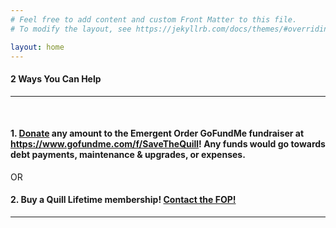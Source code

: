 ```yaml
---
# Feel free to add content and custom Front Matter to this file.
# To modify the layout, see https://jekyllrb.com/docs/themes/#overriding-theme-defaults

layout: home
---
```

#### 2 Ways You Can Help
***
&nbsp;
#### 1. [Donate](https://www.gofundme.com/f/SaveTheQuill) any amount to the Emergent Order GoFundMe fundraiser at <https://www.gofundme.com/f/SaveTheQuill>! Any funds would go towards debt payments, maintenance & upgrades, or expenses.

OR

#### 2. Buy a Quill Lifetime membership!  [Contact the FOP!](mailto:info@thequill.club)

* * *

